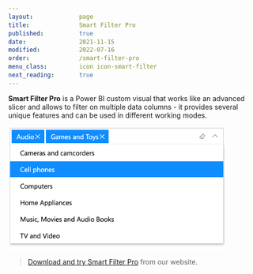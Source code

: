 ```yaml
---
layout:             page
title:              Smart Filter Pro
published:          true
date:               2021-11-15
modified:           2022-07-16
order:              /smart-filter-pro
menu_class:         icon icon-smart-filter
next_reading:       true
---
```

  

**Smart Filter Pro** is a Power BI custom visual that works like an advanced slicer and allows to filter on multiple data columns - it provides several unique features and can be used in different working modes.

<img src="images/smart-filter-pro.png" width="440" class="noborder noround noshadow">

> [Download and try Smart Filter Pro](https://okviz.com/smart-filter-pro) from our website.